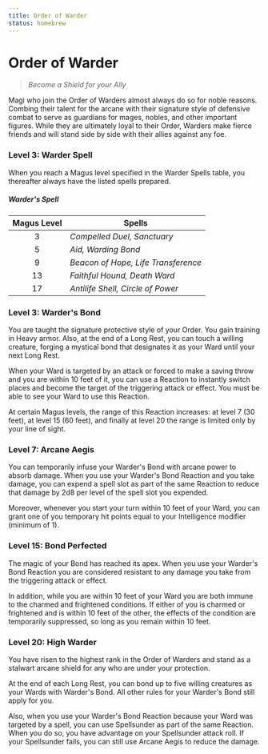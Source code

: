 ```yaml
---
title: Order of Warder
status: homebrew
---
```


# Order of Warder

> *Become a Shield for your Ally*

Magi who join the Order of Warders almost always do so for noble reasons. Combing their talent for the arcane with their signature style of defensive combat to serve as guardians for mages, nobles, and other important figures. While they are ultimately loyal to their Order, Warders make fierce friends and will stand side by side with their allies against any foe.

### Level 3: Warder Spell

When you reach a Magus level specified in the Warder Spells table, you thereafter always have the listed spells prepared.

##### Warder's Spell

| Magus Level | Spells |
|:-:|---|
| 3 | *Compelled Duel, Sanctuary* |
| 5 | *Aid, Warding Bond* |
| 9 | *Beacon of Hope, Life Transference* |
| 13 | *Faithful Hound, Death Ward* |
| 17 | *Antilife Shell, Circle of Power* |

### Level 3: Warder's Bond

You are taught the signature protective style of your Order. You gain training in Heavy armor. Also, at the end of a Long Rest, you can touch a willing creature, forging a mystical bond that designates it as your Ward until your next Long Rest.

When your Ward is targeted by an attack or forced to make a saving throw and you are within 10 feet of it, you can use a Reaction to instantly switch places and become the target of the triggering attack or effect. You must be able to see your Ward to use this Reaction.

At certain Magus levels, the range of this Reaction increases: at level 7 (30 feet), at level 15 (60 feet), and finally at level 20 the range is limited only by your line of sight.

### Level 7: Arcane Aegis

You can temporarily infuse your Warder's Bond with arcane power to absorb damage. When you use your Warder's Bond Reaction and you take damage, you can expend a spell slot as part of the same Reaction to reduce that damage by 2d8 per level of the spell slot you expended.

Moreover, whenever you start your turn within 10 feet of your Ward, you can grant one of you temporary hit points equal to your Intelligence modifier (minimum of 1).

### Level 15: Bond Perfected

The magic of your Bond has reached its apex. When you use your Warder's Bond Reaction you are considered resistant to any damage you take from the triggering attack or effect.

In addition, while you are within 10 feet of your Ward you are both immune to the charmed and frightened conditions. If either of you is charmed or frightened and is within 10 feet of the other, the effects of the condition are temporarily suppressed, so long as you remain within 10 feet.

### Level 20: High Warder

You have risen to the highest rank in the Order of Warders and stand as a stalwart arcane shield for any who are under your protection. 

At the end of each Long Rest, you can bond up to five willing creatures as your Wards with Warder's Bond. All other rules for your Warder's Bond still apply for you.

Also, when you use your Warder's Bond Reaction because your Ward was targeted by a spell, you can use Spellsunder as part of the same Reaction. When you do so, you have advantage on your Spellsunder attack roll. If your Spellsunder fails, you can still use Arcane Aegis to reduce the damage.